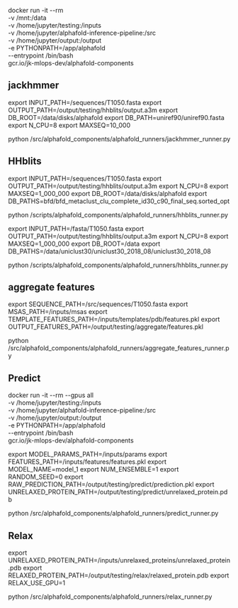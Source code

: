 docker run -it --rm \
-v /mnt:/data \
-v /home/jupyter/testing:/inputs \
-v /home/jupyter/alphafold-inference-pipeline:/src \
-v /home/jupyter/output:/output \
-e PYTHONPATH=/app/alphafold \
--entrypoint /bin/bash \
gcr.io/jk-mlops-dev/alphafold-components



## jackhmmer


export INPUT_PATH=/sequences/T1050.fasta
export OUTPUT_PATH=/output/testing/hhblits/output.a3m
export DB_ROOT=/data/disks/alphafold
export DB_PATH=uniref90/uniref90.fasta
export N_CPU=8
export MAXSEQ=10_000

python /src/alphafold_components/alphafold_runners/jackhmmer_runner.py


## HHblits

export INPUT_PATH=/sequences/T1050.fasta
export OUTPUT_PATH=/output/testing/hhblits/output.a3m
export N_CPU=8
export MAXSEQ=1_000_000
export DB_ROOT=/data/disks/alphafold
export DB_PATHS=bfd/bfd_metaclust_clu_complete_id30_c90_final_seq.sorted_opt

python /scripts/alphafold_components/alphafold_runners/hhblits_runner.py

export INPUT_PATH=/fasta/T1050.fasta
export OUTPUT_PATH=/output/testing/hhblits/output.a3m
export N_CPU=8
export MAXSEQ=1_000_000
export DB_ROOT=/data
export DB_PATHS=/data/uniclust30/uniclust30_2018_08/uniclust30_2018_08

python /scripts/alphafold_components/alphafold_runners/hhblits_runner.py


## aggregate features

export SEQUENCE_PATH=/src/sequences/T1050.fasta
export MSAS_PATH=/inputs/msas
export TEMPLATE_FEATURES_PATH=/inputs/templates/pdb/features.pkl
export OUTPUT_FEATURES_PATH=/output/testing/aggregate/features.pkl

python /src/alphafold_components/alphafold_runners/aggregate_features_runner.py



## Predict 

docker run -it --rm --gpus all \
-v /home/jupyter/testing:/inputs \
-v /home/jupyter/alphafold-inference-pipeline:/src \
-v /home/jupyter/output:/output \
-e PYTHONPATH=/app/alphafold \
--entrypoint /bin/bash \
gcr.io/jk-mlops-dev/alphafold-components



export MODEL_PARAMS_PATH=/inputs/params
export FEATURES_PATH=/inputs/features/features.pkl
export MODEL_NAME=model_1
export NUM_ENSEMBLE=1
export RANDOM_SEED=0
export RAW_PREDICTION_PATH=/output/testing/predict/prediction.pkl
export UNRELAXED_PROTEIN_PATH=/output/testing/predict/unrelaxed_protein.pdb

python /src/alphafold_components/alphafold_runners/predict_runner.py

## Relax

export UNRELAXED_PROTEIN_PATH=/inputs/unrelaxed_proteins/unrelaxed_protein.pdb
export RELAXED_PROTEIN_PATH=/output/testing/relax/relaxed_protein.pdb
export RELAX_USE_GPU=1

python /src/alphafold_components/alphafold_runners/relax_runner.py

